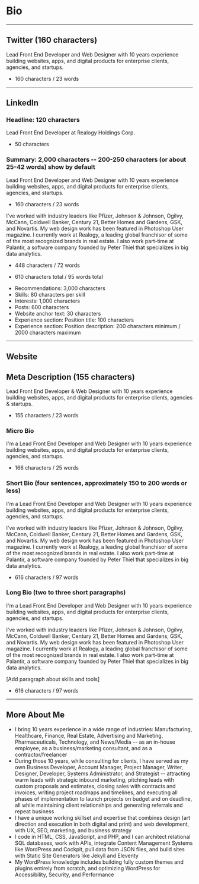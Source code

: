 # Bio

------------------------------------------------------
## Twitter (160 characters)

Lead Front End Developer and Web Designer with 10 years experience building websites, apps, and digital products for enterprise clients, agencies, and startups.
- 160 characters / 23 words

------------------------------------------------------
## LinkedIn

### Headline: 120 characters

Lead Front End Developer at Realogy Holdings Corp.
- 50 characters

### Summary: 2,000 characters -- 200-250 characters (or about 25-42 words) show by default

Lead Front End Developer and Web Designer with 10 years experience building websites, apps, and digital products for enterprise clients, agencies, and startups.
- 160 characters / 23 words

I've worked with industry leaders like Pfizer, Johnson & Johnson, Ogilvy, McCann, Coldwell Banker, Century 21, Better Homes and Gardens, GSK, and Novartis. My web design work has been featured in Photoshop User magazine. I currently work at Realogy, a leading global franchisor of some of the most recognized brands in real estate. I also work part-time at Palantir, a software company founded by Peter Thiel that specializes in big data analytics.
- 448 characters / 72 words

- 610 characters total / 95 words total

+ Recommendations: 3,000 characters
+ Skills: 80 characters per skill
+ Interests: 1,000 characters
+ Posts: 600 characters
+ Website anchor text: 30 characters
+ Experience section: Position title: 100 characters
+ Experience section: Position description: 200 characters minimum / 2000 characters maximum

------------------------------------------------------
## Website

## Meta Description (155 characters)

Lead Front End Developer & Web Designer with 10 years experience building websites, apps, and digital products for enterprise clients, agencies & startups.
- 155 characters / 23 words

### Micro Bio

I'm a Lead Front End Developer and Web Designer with 10 years experience building websites, apps, and digital products for enterprise clients, agencies, and startups.
- 166 characters / 25 words

### Short Bio (four sentences, approximately 150 to 200 words or less)

I'm a Lead Front End Developer and Web Designer with 10 years experience building websites, apps, and digital products for enterprise clients, agencies, and startups.

I've worked with industry leaders like Pfizer, Johnson & Johnson, Ogilvy, McCann, Coldwell Banker, Century 21, Better Homes and Gardens, GSK, and Novartis. My web design work has been featured in Photoshop User magazine. I currently work at Realogy, a leading global franchisor of some of the most recognized brands in real estate. I also work part-time at Palantir, a software company founded by Peter Thiel that specializes in big data analytics.

- 616 characters / 97 words

### Long Bio (two to three short paragraphs)

I'm a Lead Front End Developer and Web Designer with 10 years experience building websites, apps, and digital products for enterprise clients, agencies, and startups.

I've worked with industry leaders like Pfizer, Johnson & Johnson, Ogilvy, McCann, Coldwell Banker, Century 21, Better Homes and Gardens, GSK, and Novartis. My web design work has been featured in Photoshop User magazine. I currently work at Realogy, a leading global franchisor of some of the most recognized brands in real estate. I also work part-time at Palantir, a software company founded by Peter Thiel that specializes in big data analytics.

[Add paragraph about skills and tools]

- 616 characters / 97 words



------------------------------------------------------

## More About Me

- I bring 10 years experience in a wide range of industries: Manufacturing, Healthcare, Finance, Real Estate, Advertising and Marketing, Pharmaceuticals, Technology, and News/Media -- as an in-house employee, as a business/marketing consultant, and as a contractor/freelancer
- During those 10 years, while consulting for clients, I have served as my own Business Developer, Account Manager, Project Manager, Writer, Designer, Developer, Systems Administrator, and Strategist -- attracting warm leads with strategic inbound marketing, pitching leads with custom proposals and estimates, closing sales with contracts and invoices, writing project roadmaps and timelines, and executing all phases of implementation to launch projects on budget and on deadline, all while maintaining client relationships and generating referrals and repeat business
- I have a unique working skillset and expertise that combines design (art direction and execution in both digital and print) and web development, with UX, SEO, marketing, and business strategy
- I code in HTML, CSS, JavaScript, and PHP, and I can architect relational SQL databases, work with APIs, integrate Content Management Systems like WordPress and Cockpit, pull data from JSON files, and build sites with Static Site Generators like Jekyll and Eleventy
- My WordPress knowledge includes building fully custom themes and plugins entirely from scratch, and optimizing WordPress for Accessibility, Security, and Performance


